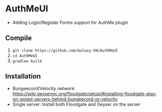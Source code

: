 # AuthMeUI
- Adding Login/Register Forms support for AuthMe plugin
## Compile
1. ```git clone https://github.com/Galaxy-VN/AuthMeUI```
2. ```cd AuthMeUI```
3. ```gradlew build```
## Installation
- Bungeecord/Velocity network: https://wiki.geysermc.org/floodgate/setup/#installing-floodgate-also-on-spigot-servers-behind-bungeecord-or-velocity
- Single server: Install both Floodgate and Geyser on the server
